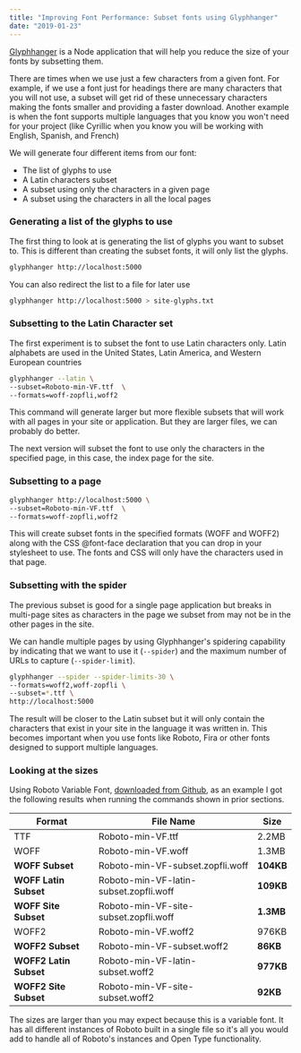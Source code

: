 ```yaml
---
title: "Improving Font Performance: Subset fonts using Glyphhanger"
date: "2019-01-23"
---
```


[Glyphhanger](https://github.com/filamentgroup/glyphhanger) is a Node application that will help you reduce the size of your fonts by subsetting them.

There are times when we use just a few characters from a given font. For example, if we use a font just for headings there are many characters that you will not use, a subset will get rid of these unnecessary characters making the fonts smaller and providing a faster download. Another example is when the font supports multiple languages that you know you won't need for your project (like Cyrillic when you know you will be working with English, Spanish, and French)

We will generate four different items from our font:

- The list of glyphs to use
- A Latin characters subset
- A subset using only the characters in a given page
- A subset using the characters in all the local pages

### Generating a list of the glyphs to use

The first thing to look at is generating the list of glyphs you want to subset to. This is different than creating the subset fonts, it will only list the glyphs.

```bash
glyphhanger http://localhost:5000
```

You can also redirect the list to a file for later use

```bash
glyphhanger http://localhost:5000 > site-glyphs.txt
```

### Subsetting to the Latin Character set

The first experiment is to subset the font to use Latin characters only. Latin alphabets are used in the United States, Latin America, and Western European countries

```bash
glyphhanger --latin \
--subset=Roboto-min-VF.ttf  \
--formats=woff-zopfli,woff2
```

This command will generate larger but more flexible subsets that will work with all pages in your site or application. But they are larger files, we can probably do better.

The next version will subset the font to use only the characters in the specified page, in this case, the index page for the site.

### Subsetting to a page

```bash
glyphhanger http://localhost:5000 \
--subset=Roboto-min-VF.ttf  \
--formats=woff-zopfli,woff2
```

This will create subset fonts in the specified formats (WOFF and WOFF2) along with the CSS @font-face declaration that you can drop in your stylesheet to use. The fonts and CSS will only have the characters used in that page.

### Subsetting with the spider

The previous subset is good for a single page application but breaks in multi-page sites as characters in the page we subset from may not be in the other pages in the site.

We can handle multiple pages by using Glyphhanger's spidering capability by indicating that we want to use it (`--spider`) and the maximum number of URLs to capture (`--spider-limit`).

```bash
glyphhanger --spider --spider-limits-30 \
--formats=woff2,woff-zopfli \
--subset=*.ttf \
http://localhost:5000
```

The result will be closer to the Latin subset but it will only contain the characters that exist in your site in the language it was written in. This becomes important when you use fonts like Roboto, Fira or other fonts designed to support multiple languages.

### Looking at the sizes

Using Roboto Variable Font, [downloaded from Github](https://github.com/TypeNetwork/Roboto), as an example I got the following results when running the commands shown in prior sections.

| Format | File Name | Size |
| --- | --- | --- |
| TTF | Roboto-min-VF.ttf | 2.2MB |
| WOFF | Roboto-min-VF.woff | 1.3MB |
| **WOFF Subset** | Roboto-min-VF-subset.zopfli.woff | **104KB** |
| **WOFF Latin Subset** | Roboto-min-VF-latin-subset.zopfli.woff | **109KB** |
| **WOFF Site Subset** | Roboto-min-VF-site-subset.zopfli.woff | **1.3MB** |
| WOFF2 | Roboto-min-VF.woff2 | 976KB |
| **WOFF2 Subset** | Roboto-min-VF-subset.woff2 | **86KB** |
| **WOFF2 Latin Subset** | Roboto-min-VF-latin-subset.woff2 | **977KB** |
| **WOFF2 Site Subset** | Roboto-min-VF-site-subset.woff2 | **92KB** |

The sizes are larger than you may expect because this is a variable font. It has all different instances of Roboto built in a single file so it's all you would add to handle all of Roboto's instances and Open Type functionality.
